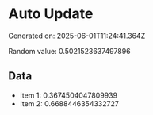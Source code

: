 # Auto Update

Generated on: 2025-06-01T11:24:41.364Z

Random value: 0.5021523637497896

## Data

- Item 1: 0.3674504047809939
- Item 2: 0.6688446354332727